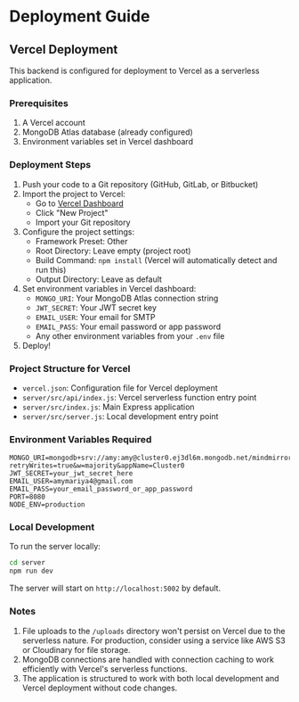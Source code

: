 # Deployment Guide

## Vercel Deployment

This backend is configured for deployment to Vercel as a serverless application.

### Prerequisites

1. A Vercel account
2. MongoDB Atlas database (already configured)
3. Environment variables set in Vercel dashboard

### Deployment Steps

1. Push your code to a Git repository (GitHub, GitLab, or Bitbucket)
2. Import the project to Vercel:
   - Go to [Vercel Dashboard](https://vercel.com/dashboard)
   - Click "New Project"
   - Import your Git repository
3. Configure the project settings:
   - Framework Preset: Other
   - Root Directory: Leave empty (project root)
   - Build Command: `npm install` (Vercel will automatically detect and run this)
   - Output Directory: Leave as default
4. Set environment variables in Vercel dashboard:
   - `MONGO_URI`: Your MongoDB Atlas connection string
   - `JWT_SECRET`: Your JWT secret key
   - `EMAIL_USER`: Your email for SMTP
   - `EMAIL_PASS`: Your email password or app password
   - Any other environment variables from your `.env` file
5. Deploy!

### Project Structure for Vercel

- `vercel.json`: Configuration file for Vercel deployment
- `server/src/api/index.js`: Vercel serverless function entry point
- `server/src/index.js`: Main Express application
- `server/src/server.js`: Local development entry point

### Environment Variables Required

```env
MONGO_URI=mongodb+srv://amy:amy@cluster0.ej3dl6m.mongodb.net/mindmirror?retryWrites=true&w=majority&appName=Cluster0
JWT_SECRET=your_jwt_secret_here
EMAIL_USER=amymariya4@gmail.com
EMAIL_PASS=your_email_password_or_app_password
PORT=8080
NODE_ENV=production
```

### Local Development

To run the server locally:

```bash
cd server
npm run dev
```

The server will start on `http://localhost:5002` by default.

### Notes

1. File uploads to the `/uploads` directory won't persist on Vercel due to the serverless nature. For production, consider using a service like AWS S3 or Cloudinary for file storage.
2. MongoDB connections are handled with connection caching to work efficiently with Vercel's serverless functions.
3. The application is structured to work with both local development and Vercel deployment without code changes.